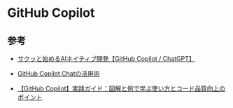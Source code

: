 # GitHub Copilot

## 参考

- [サクッと始めるAIネイティブ開発【GitHub Copilot / ChatGPT】](https://zenn.dev/umi_mori/books/ai-native-programming)

- [GitHub Copilot Chatの活用術](https://zenn.dev/headwaters/articles/2163e94e040c14#copilot-chat%E3%82%92%E7%AB%8B%E3%81%A1%E4%B8%8A%E3%81%92)

- [【GitHub Copilot】実践ガイド：図解と例で学ぶ使い方とコード品質向上のポイント](https://zenn.dev/safubuki/articles/turtle-20240223-gitcopilot)